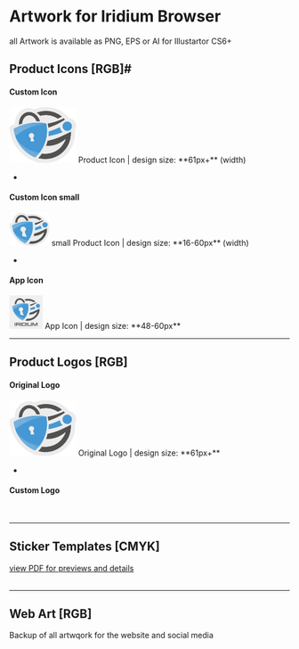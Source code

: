 # Artwork for Iridium Browser
all Artwork is available as PNG, EPS or AI for Illustartor CS6+

## Product Icons [RGB]#
      
#### Custom Icon #
<img src="https://github.com/iridium-browser/artwork/blob/master/product-icon_RGB/iridium-icon_custom.png" height="100" width="120">     
Product Icon | design size: **61px+** (width)    

-
      
#### Custom Icon small #
<img src="https://github.com/iridium-browser/artwork/blob/master/product-icon_RGB/iridium-icon_custom_small.png" height="60" width="72">    
small Product Icon | design size: **16-60px** (width)    

-

#### App Icon #
<img src="https://github.com/iridium-browser/artwork/blob/master/product-icon_RGB/iridium-app_icon.png" height="60" width="60">      
App Icon | design size: **48-60px**     
<br/>
      
---
      
## Product Logos [RGB] #
      
#### Original Logo #
<img src="https://github.com/iridium-browser/artwork/blob/master/product-icon_RGB/iridium-icon_custom.png" height="100" width="120">     
Original Logo | design size: **61px+**    

-
      
#### Custom Logo #
<br/>
      
---
      
## Sticker Templates [CMYK] #
[view PDF for previews and details](https://github.com/iridium-browser/artwork/blob/master/print-sticker_CMYK/_Sticker_Templates_v1.pdf "view PDF for previews and details")       
<br/>
      
---
      
## Web Art [RGB] #
Backup of all artwqork for the website and social media
